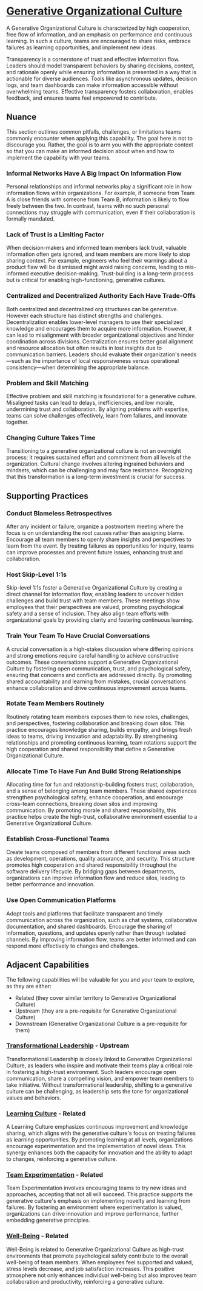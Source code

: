 # [Generative Organizational Culture](https://dora.dev/capabilities/generative-organizational-culture/)

A Generative Organizational Culture is characterized by high cooperation, free flow of information, and an emphasis on performance and continuous learning. In such a culture, teams are encouraged to share risks, embrace failures as learning opportunities, and implement new ideas.

Transparency is a cornerstone of trust and effective information flow. Leaders should model transparent behaviors by sharing decisions, context, and rationale openly while ensuring information is presented in a way that is actionable for diverse audiences. Tools like asynchronous updates, decision logs, and team dashboards can make information accessible without overwhelming teams. Effective transparency fosters collaboration, enables feedback, and ensures teams feel empowered to contribute.

## Nuance

This section outlines common pitfalls, challenges, or limitations teams commonly encounter when applying this capability. The goal here is not to discourage you. Rather, the goal is to arm you with the appropriate context so that you can make an informed decision about when and how to implement the capability with your teams.

### Informal Networks Have A Big Impact On Information Flow

Personal relationships and informal networks play a significant role in how information flows within organizations. For example, if someone from Team A is close friends with someone from Team B, information is likely to flow freely between the two. In contrast, teams with no such personal connections may struggle with communication, even if their collaboration is formally mandated.

### Lack of Trust is a Limiting Factor

When decision-makers and informed team members lack trust, valuable information often gets ignored, and team members are more likely to stop sharing context. For example, engineers who feel their warnings about a product flaw will be dismissed might avoid raising concerns, leading to mis-informed executive decision-making. Trust-building is a long-term process but is critical for enabling high-functioning, generative cultures.

### Centralized and Decentralized Authority Each Have Trade-Offs

Both centralized and decentralized org structures can be generative. However each structure has distinct strengths and challenges. Decentralization enables lower-level managers to use their specialized knowledge and encourages them to acquire more information. However, it can lead to misalignment with broader organizational objectives and hinder coordination across divisions. Centralization ensures better goal alignment and resource allocation but often results in lost insights due to communication barriers. Leaders should evaluate their organization's needs—such as the importance of local responsiveness versus operational consistency—when determining the appropriate balance.

### Problem and Skill Matching

Effective problem and skill matching is foundational for a generative culture. Misaligned tasks can lead to delays, inefficiencies, and low morale, undermining trust and collaboration. By aligning problems with expertise, teams can solve challenges effectively, learn from failures, and innovate together.

### Changing Culture Takes Time

Transitioning to a generative organizational culture is not an overnight process; it requires sustained effort and commitment from all levels of the organization. Cultural change involves altering ingrained behaviors and mindsets, which can be challenging and may face resistance. Recognizing that this transformation is a long-term investment is crucial for success.

## Supporting Practices

### Conduct Blameless Retrospectives

After any incident or failure, organize a postmortem meeting where the focus is on understanding the root causes rather than assigning blame. Encourage all team members to openly share insights and perspectives to learn from the event. By treating failures as opportunities for inquiry, teams can improve processes and prevent future issues, enhancing trust and collaboration.

### Host Skip-Level 1:1s

Skip-level 1:1s foster a Generative Organizational Culture by creating a direct channel for information flow, enabling leaders to uncover hidden challenges and build trust with team members. These meetings show employees that their perspectives are valued, promoting psychological safety and a sense of inclusion. They also align team efforts with organizational goals by providing clarity and fostering continuous learning.

### Train Your Team To Have Crucial Conversations

A crucial conversation is a high-stakes discussion where differing opinions and strong emotions require careful handling to achieve constructive outcomes. These conversations support a Generative Organizational Culture by fostering open communication, trust, and psychological safety, ensuring that concerns and conflicts are addressed directly. By promoting shared accountability and learning from mistakes, crucial conversations enhance collaboration and drive continuous improvement across teams.

### Rotate Team Members Routinely

Routinely rotating team members exposes them to new roles, challenges, and perspectives, fostering collaboration and breaking down silos. This practice encourages knowledge sharing, builds empathy, and brings fresh ideas to teams, driving innovation and adaptability. By strengthening relationships and promoting continuous learning, team rotations support the high cooperation and shared responsibility that define a Generative Organizational Culture.

### Allocate Time To Have Fun And Build Strong Relationships

Allocating time for fun and relationship-building fosters trust, collaboration, and a sense of belonging among team members. These shared experiences strengthen psychological safety, enhance cooperation, and encourage cross-team connections, breaking down silos and improving communication. By promoting morale and shared responsibility, this practice helps create the high-trust, collaborative environment essential to a Generative Organizational Culture.

### Establish Cross-Functional Teams

Create teams composed of members from different functional areas such as development, operations, quality assurance, and security. This structure promotes high cooperation and shared responsibility throughout the software delivery lifecycle. By bridging gaps between departments, organizations can improve information flow and reduce silos, leading to better performance and innovation.

### Use Open Communication Platforms

Adopt tools and platforms that facilitate transparent and timely communication across the organization, such as chat systems, collaborative documentation, and shared dashboards. Encourage the sharing of information, questions, and updates openly rather than through isolated channels. By improving information flow, teams are better informed and can respond more effectively to changes and challenges.

## Adjacent Capabilities

The following capabilities will be valuable for you and your team to explore, as they are either:

- Related (they cover similar territory to Generative Organizational Culture)
- Upstream (they are a pre-requisite for Generative Organizational Culture)
- Downstream (Generative Organizational Culture is a pre-requisite for them)

### [Transformational Leadership](/capabilities/transformational-leadership.md) - Upstream

Transformational Leadership is closely linked to Generative Organizational Culture, as leaders who inspire and motivate their teams play a critical role in fostering a high-trust environment. Such leaders encourage open communication, share a compelling vision, and empower team members to take initiative. Without transformational leadership, shifting to a generative culture can be challenging, as leadership sets the tone for organizational values and behaviors.

### [Learning Culture](/capabilities/learning-culture.md) - Related

A Learning Culture emphasizes continuous improvement and knowledge sharing, which aligns with the generative culture's focus on treating failures as learning opportunities. By promoting learning at all levels, organizations encourage experimentation and the implementation of novel ideas. This synergy enhances both the capacity for innovation and the ability to adapt to changes, reinforcing a generative culture.

### [Team Experimentation](/capabilities/team-experimentation.md) - Related

Team Experimentation involves encouraging teams to try new ideas and approaches, accepting that not all will succeed. This practice supports the generative culture's emphasis on implementing novelty and learning from failures. By fostering an environment where experimentation is valued, organizations can drive innovation and improve performance, further embedding generative principles.

### [Well-Being](/capabilities/well-being.md) - Related

Well-Being is related to Generative Organizational Culture as high-trust environments that promote psychological safety contribute to the overall well-being of team members. When employees feel supported and valued, stress levels decrease, and job satisfaction increases. This positive atmosphere not only enhances individual well-being but also improves team collaboration and productivity, reinforcing a generative culture.
